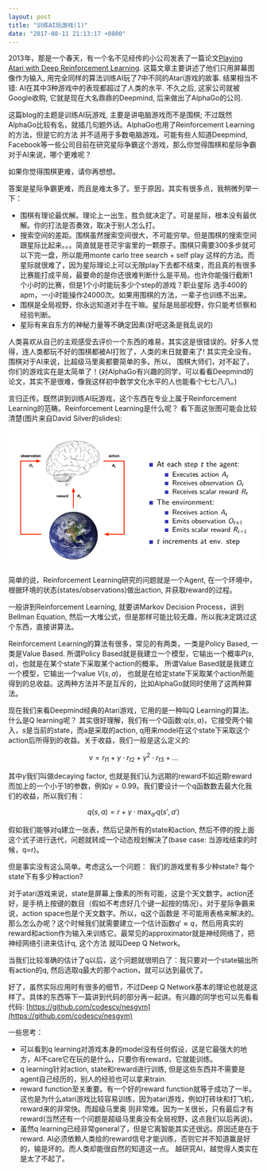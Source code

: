 ```yaml
---
layout: post
title: "训练AI玩游戏(1)"
date: "2017-08-11 21:13:17 +0800"
---
```


2013年，那是一个春天，有一个名不见经传的小公司发表了一篇论文[Playing Atari with Deep Reinforcement Learning](http://arxiv.org/abs/1312.5602).
这篇文章主要讲述了他们只用屏幕图像作为输入, 用完全同样的算法训练AI玩了7中不同的Atari游戏的故事. 结果相当不错: AI在其中3种游戏中的表现都超过了人类的水平.
不久之后, 这家公司就被Google收购, 它就是现在大名鼎鼎的Deepmind, 后来做出了AlphaGo的公司.

这篇blog的主题是训练AI玩游戏, 主要是讲电脑游戏而不是围棋; 不过既然AlphaGo比较有名，就插几句题外话。AlphaGo也用了Reinforcement Learning的方法，但是它的方法
并不适用于多数电脑游戏。可能有些人知道Deepmind, Facebook等一些公司目前在研究星际争霸这个游戏，那么你觉得围棋和星际争霸对于AI来说，哪个更难呢？

如果你觉得围棋更难，请你再想想。

答案是星际争霸更难，而且是难太多了。至于原因，其实有很多点，我稍微列举一下：

- 围棋有理论最优解。理论上一出生，胜负就决定了。可是星际，根本没有最优解。你的打法是否奏效，取决于别人怎么打。
- 搜索空间的差距。围棋虽然搜索空间很大，不可能穷举。但是围棋的搜索空间跟星际比起来。。。简直就是苍茫宇宙里的一颗原子。围棋只需要300多步就可以下完一盘，所以能用monte carlo tree search + self play
这样的方法。而星际就很难了，因为星际理论上可以无限play下去都不结束，而且真的有很多比赛能打成平局，最要命的是你还很难判断什么是平局。也许你能强行截断1个小时的比赛，但是1个小时能玩多少个step的游戏？职业星际
选手400的apm，一小时能操作24000次。如果用围棋的方法，一辈子也训练不出来。
- 围棋是全局视野，你永远知道对手在干嘛。星际是局部视野，你只能考侦察和经验判断。
- 星际有来自东方的神秘力量等不确定因素(好吧这条是我乱说的)

人类喜欢从自己的主观感受去评价一个东西的难易，其实这是很错误的。好多人觉得，连人类都玩不好的围棋都被AI打败了，人类的末日就要来了! 其实完全没有。围棋对于AI来说，比超级马里奥都要简单的多。所以，
围棋大师们，对不起了，你们的游戏实在是太简单了！(对AlphaGo有兴趣的同学，可以看看Deepmind的论文，其实不是很难，像我这样初中数学文化水平的人也能看个七七八八。)

言归正传。既然讲到训练AI玩游戏，这个东西在专业上属于Reinforcement Learning的范畴。Reinforcement Learning是什么呢？ 看下面这张图可能会比较清楚(图片来自David Silver的slides):

![reinforcement learning](reinforcement_learning.png)

简单的说，Reinforcement Learning研究的问题就是一个Agent, 在一个环境中，根据环境的状态(states/observations)做出action, 并获取reward的过程。

一般讲到Reinforcement Learning, 就要讲Markov Decision Process，讲到Bellman Equation, 然后一大堆公式，但是那样可能比较无趣，所以我决定跳过这个东西，直接讲算法。

Reinforcement Learning的算法有很多，常见的有两类，一类是Policy Based, 一类是Value Based. 所谓Policy Based就是我建立一个模型，它输出一个概率$P(s, a)$，也就是在某个state下采取某个action的概率。
所谓Value Based就是我建立一个模型，它输出一个value $V(s, a)$， 也就是在给定state下采取某个action所能得到的总收益。这两种方法并不是互斥的，比如AlphaGo就同时使用了这两种算法。

现在我们来看Deepmind经典的Atari游戏，它用的是一种叫Q Learning的算法。什么是Q learning呢？ 其实很好理解，我们有一个Q函数:$q(s, a)$，它接受两个输入，$s$是当前的state，而a是采取的action,
q用来model在这个state下采取这个action后所得到的收益。关于收益，我们一般是这么定义的:

$$v = r_{t1} + \gamma \cdot r_{t2} + \gamma ^ 2 \cdot r_{t3} + ...$$

其中$\gamma$我们叫做decaying factor, 也就是我们认为远期的reward不如近期reward而加上的一个小于1的参数，例如$\gamma = 0.99$。我们要设计一个q函数数去最大化我们的收益，所以我们有：

$$ q(s, a) = r + \gamma \cdot \max_{a'}{q(s', a')} $$

假如我们能够对q建立一张表，然后记录所有的state和action, 然后不停的按上面这个式子进行迭代，问题就转成一个动态规划解决了(base case: 当游戏结束的时候，q=r)。

但是事实没有这么简单。考虑这么一个问题： 我们的游戏里有多少种state? 每个state下有多少种action?

对于atari游戏来说，state是屏幕上像素的所有可能，这是个天文数字。action还好，是手柄上按键的数目（假如不考虑好几个键一起按的情况）。对于星际争霸来说，action space也是个天文数字。所以，q这个函数是
不可能用表格来解决的。那么怎么办呢？这个时候我们就需要建立一个估计函数$q' \approx q$，然后用真实的reward和action作为输入来训练它。最常见的approximator就是神经网络了，把神经网络引进来估计q, 这个方法
就叫Deep Q Network。

当我们比较准确的估计了q以后，这个问题就很明白了：我只要对一个state输出所有action的q, 然后选取q最大的那个action，就可以达到最优了。

好了，虽然实际应用时有很多的细节，不过Deep Q Network基本的理论也就是这样了。具体的东西等下一篇讲到代码的部分再一起讲。有兴趣的同学也可以先看看代码: [https://github.com/codescv/nesgym](https://github.com/codescv/nesgym)

一些思考：
- 可以看到q learning对游戏本身的model没有任何假设，这是它最强大的地方，AI不care它在玩的是什么，只要你有reward，它就能训练。
- q learning针对action, state和reward进行训练, 但是这些东西并不需要是agent自己经历的，别人的经验也可以拿来train.
- reward function至关重要。有一个好的reward function就等于成功了一半。这也是为什么atari游戏比较容易训练，因为atari游戏，例如打砖块和打飞机，reward来的非常快。而超级马里奥
则非常难。因为一关很长，只有最后才有reward(当然还有一个问题是超级马里奥没有全局视野，这点我们以后再说)。
- 虽然q learning已经非常general了，但是它离智能其实还很远。原因还是在于reward. AI必须依赖人类给的reward信号才能训练，否则它并不知道赢是好的，输是坏的。而人类却能很自然的知道这一点。
越研究AI，越觉得人类实在是太了不起了。
